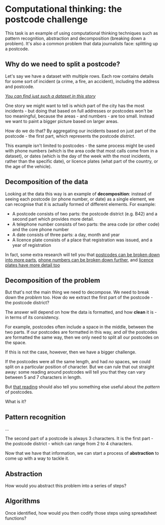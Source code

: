 # Computational thinking: the postcode challenge

This task is an example of using computational thinking techniques such as pattern recognition, abstraction and decomposition (breaking down a problem). It's also a common problem that data journalists face: splitting up a postcode.

## Why do we need to split a postcode?

Let's say we have a dataset with multiple rows. Each row contains details for some sort of incident (a crime, a fire, an accident), including the address and postcode.

*[You can find just such a dataset in this story](https://github.com/BBC-Data-Unit/penalty-points)*

One story we might want to tell is which part of the city has the most incidents - but doing that based on full addresses or postcodes won't be too meaningful, because the areas - and numbers - are too small. Instead we want to paint a bigger picture based on larger areas. 

How do we do that? By aggregating our incidents based on just part of the postcode - the first part, which represents the postcode *district*.

This example isn't limited to postcodes - the same process might be used with phone numbers (which is the area code that most calls come from in a dataset), or dates (which is the day of the week with the most incidents, rather than the specific date), or licence plates (what part of the country, or the age of the vehicle).

## Decomposition of the data

Looking at the data this way is an example of **decomposition**: instead of seeing each postcode (or phone number, or date) as a single element, we can recognise that it is actually formed of different elements. For example:

* A postcode consists of two parts: the postcode district (e.g. B42) and a second part which provides more detail.
* A telephone number consists of two parts: the area code (or other code) and the core phone number
* A date consists of three parts: a day, month and year
* A licence plate consists of a place that registration was issued, and a year of registration

In fact, some extra research will tell you that [postcodes can be broken down into more parts](https://en.wikipedia.org/wiki/Postcodes_in_the_United_Kingdom#Formatting), [phone numbers can be broken down further](https://en.wikipedia.org/wiki/Telephone_numbering_plan), and [licence plates have more detail too](https://www.nationalnumbers.co.uk/number-plate-formats-explained.htm)

## Decomposition of the problem

But that's not the main thing we need to decompose. We need to break down the *problem* too. How do we extract the first part of the postcode - the postcode district?

The answer will depend on how the data is formatted, and how **clean** it is - in terms of its consistency.

For example, postcodes often include a space in the middle, between the two parts. If our postcodes are formatted in this way, and *all* the postcodes are formatted the same way, then we only need to split all our postcodes on the space.

If this is not the case, however, then we have a bigger challenge.

If the postcodes were all the same length, and had *no* spaces, we could split on a particular position of character. But we can rule that out straight away: some reading around postcodes will tell you that they can vary between 5 and 7 characters in length.

But [that reading](https://en.wikipedia.org/wiki/Postcodes_in_the_United_Kingdom#Modern_postcode_system) should also tell you something else useful about the *pattern* of postcodes.

What is it?

## Pattern recognition

...

The second part of a postcode is always 3 characters. It is the first part - the postcode district - which can range from 2 to 4 characters.

Now that we have that information, we can start a process of **abstraction** to come up with a way to tackle it.

## Abstraction

How would you abstract this problem into a series of steps?

## Algorithms

Once identified, how would you then codify those steps using spreadsheet functions?
